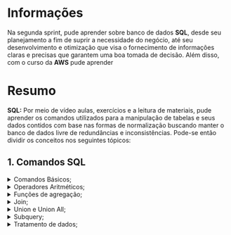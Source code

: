 # Informações

Na segunda sprint, pude aprender sobre banco de dados **SQL**, desde seu planejamento a fim de suprir a necessidade do negócio, até seu desenvolvimento e otimização que visa o fornecimento de informações claras e precisas que garantem uma boa tomada de decisão. Além disso, com o curso da **AWS** pude aprender <!--continuar-->

# Resumo

**SQL:** Por meio de vídeo aulas, exercícios e a leitura de materiais, pude aprender os comandos utilizados para a manipulação de tabelas e seus dados contidos com base nas formas de normalização buscando manter o banco de dados livre de redundâncias e inconsistências. Pode-se então dividir os conceitos nos seguintes tópicos:

## 1. Comandos SQL

<details>
<summary>Comandos Básicos;</summary>

```SQL
    SELECT coluna1, coluna2 -- Seleciona colunas de uma tabela

    SELECT DISTINCT coluna1 -- Seleciona valores distintos de uma coluna

    SELECT * -- Seleciona todas as colunas da tabela

    FROM tabela1 -- Define a(s) tabelas a ser(em) explorada(s)
    
    WHERE condicao = true -- Define condição para a seleção

    HAVING condicao_calculada = true -- Como o where, define uma condição para a seleção, diferenciando-se por aceitar condições que são calculadas por meio de funções.
    
    GROUP BY coluna1, coluna2 -- Agrupa os ítens semelhantes - evitando a repetição de linhas (o mesmo ocorre em GROUP BY 1,2)

    ORDER BY 1,2 -- Ordena a exibição de maneira crescente, onde 1 representa a "tabela1" e 2, a "tabela2"
    -- Caso for necessário ordenar de maineira decrescente, acrescentar "DESC" ao comando, ex. ORDER BY 1 DESC

    LIMIT N -- Limita a exibição ao número (N) de linhas definido
```
</details>

<details>
<summary>Operadores Aritméticos;</summary>

```SQL
    +  -- Soma de valores entre colunas ou constantes
    -- Exemplo (soma das colunas "salario" e "bonus" - resultado será exibido em uma nova coluna "total"):
    SELECT salario + bonus AS total FROM funcionarios;
    
    -  -- Subtração de valores
    -- Exemplo (subtração das colunas "preco" e "desconto" - resultado será exibido em uma nova coluna "preco_final") 
    SELECT preco - desconto AS preco_final FROM produtos;
    
    *  -- Multiplicação de valores
    -- Exemplo (multiplicação das colunas "quantidade" e "preco_unitario - resultado será exibido em uma nova coluna "pedidos")
    SELECT quantidade * preco_unitario AS total FROM pedidos;
    
    /  -- Divisão de valores, onde o divisor não pode ser zero
    -- Exemplo (divisão da coluna "total_vendas" por 12 - resultado será exibido em uma nova coluna "media_mensal")
    SELECT total_vendas / 12 AS media_mensal FROM vendas;
   
    %  -- Resto da divisão entre valores (módulo)
    -- Exemplo (divisão da coluna id por 2 e exibição de seu resto)
    SELECT id % 2 AS resto FROM usuarios;

    ^ -- Potenciação de valores
    -- Exemplo (2³ - retorno na nova coluna "resultado")
    SELECT 2 ^ 3 AS resultado;  

    || --Concatenação de strings
    -- Exemplo (junção das colunas "nome" e "sobrenome" na nova coluna "nome_completo")
    SELECT nome || ' ' || sobrenome AS nome_completo
    FROM usuarios;
```
</details>

<details>
<summary>Funções de agregação;</summary>

```SQL
    COUNT(*) -- Contagem de linhas ou valores não nulos de uma coluna

    SUM(coluna_x) --Calcula a soma de valores em uma coluna numérica.

    MIN(coluna_y) -- Filtra o menor valor entre as linhas

    MAX(coluna_z) -- Filtra o maior valor entre as linhas

    AVG(coluna_k) -- Calcula a média entre os valores
```
</details>

<details>
<summary> Join; </summary>

```SQL
    INNER JOIN  -- Retorna apenas as linhas que têm correspondência em ambas as tabelas
    -- Exemplo:
    SELECT A.nome, B.departamento
    FROM funcionarios A
    INNER JOIN departamentos B ON A.departamento_id = B.id;

    LEFT JOIN  -- Retorna todas as linhas da tabela à esquerda e as correspondências da tabela à direita; onde não há correspondência, retorna NULL
    -- Exemplo:
    SELECT A.nome, B.departamento
    FROM funcionarios A
    LEFT JOIN departamentos B ON A.departamento_id = B.id;

    RIGHT JOIN  -- Retorna todas as linhas da tabela à direita e as correspondências da tabela à esquerda; onde não há correspondência, retorna NULL
    -- Exemplo:
    SELECT A.nome, B.departamento
    FROM funcionarios A
    RIGHT JOIN departamentos B ON A.departamento_id = B.id;

    FULL JOIN  -- Retorna todas as linhas quando há correspondência em pelo menos uma das tabelas, e NULL onde não há correspondência
    -- Exemplo:
    SELECT A.nome, B.departamento
    FROM funcionarios A
    FULL JOIN departamentos B ON A.departamento_id = B.id;

```
</details>

<details>
<summary>Union e Union All;</summary>

```SQL
    UNION  -- Combina os resultados de duas consultas e remove linhas duplicadas
    -- Exemplo:
    SELECT nome FROM clientes
    UNION
    SELECT nome FROM fornecedores;

    UNION ALL  -- Combina os resultados de duas consultas e mantém todas as linhas, incluindo duplicadas
    -- Exemplo:
    SELECT nome FROM clientes
    UNION ALL
    SELECT nome FROM fornecedores;
```
</details>

<details>
<summary>Subquery;</summary>

```SQL
    -- Realizam consultas e são executadas junto aos comandos:

    Subquery em WHERE -- Retorna um conjunto de valores que será usado como condição
    -- Exemplo:
    SELECT nome FROM funcionarios
    WHERE departamento_id IN (SELECT MIN(id) FROM departamentos);

    Subquery em SELECT -- Retorna um valor que será exibido como uma coluna
    -- Exemplo:
    SELECT nome, 
           (SELECT COUNT(*) FROM projetos) AS total_projetos
    FROM funcionarios;

    Subquery em FROM -- Executa uma subquery como uma tabela temporária - não recomendado
    -- Exemplo:
    SELECT sub.categoria, sub.quantidade_total
    FROM (
        SELECT categoria, SUM(quantidade) AS quantidade_total
        FROM produtos
        GROUP BY categoria
    ) AS sub
    WHERE sub.quantidade_total > 100;

    Subquery com WITH -- Realiza uma consulta prévia e esta pode ser implementada na query principal
    -- Exemplo:
    WITH total_por_categoria AS (
        SELECT categoria, SUM(quantidade) AS quantidade_total
        FROM produtos
        GROUP BY categoria
    )
    SELECT categoria, quantidade_total
    FROM total_por_categoria
    WHERE quantidade_total > 100;    
```
</details>

<details>
<summary>Tratamento de dados;</summary>

```SQL
    :: -- Conversão de unidade
    -- Exemplos:
    SELECT '2021-10-01'::DATE
    SELECT coluna1::TEXT | SELECT '100'::NUMERIC

    CASE WHEN -- Condicional (if-else)
    -- Exemplo:
    SELECT nome,
       CASE WHEN salario > 5000 THEN 'Alto'
            ELSE 'Baixo' END AS faixa_salarial
    FROM funcionarios;

    COALESCE() -- Verifica a partir do primeiro campo quais dados são nulos, se houver, retorna o segundo e assim sucessivamente 
    SELECT nome, COALESCE(email, 'email_não_fornecido') AS email
    FROM clientes;

    LOWER(nome) -- Converte texto para letras minúsculas

    UPPER(nome) -- Converte texto para letras maiúsculas

    TRIM() -- Remove espaços das extremidades de um texto
    -- Exemplo:
    SELECT TRIM(nome) AS nome_ajustado
    FROM clientes;

    REPLACE() -- Substitui uma substring por outra dentro de um texto
    -- Exemplo:
    SELECT REPLACE(nome, 'Maria', 'Ana') AS nome_ajustado
    FROM clientes;

    INTERVAL() -- Define intervalos de tempo para operações com datas
    -- Exemplo:
    SELECT NOW() + INTERVAL '7 days' AS data_proxima_semana;

    DATE_TRUNC -- Trunca uma data/hora para uma parte específica (como ano, mês, etc.)
    -- Exemplo: 
    SELECT DATE_TRUNC('month', NOW()) AS inicio_do_mes;

    EXTRACT — Extrai uma parte específica de uma data/hora (como dia, mês, ano).
    -- Exemplo:
    SELECT EXTRACT(year FROM data_nascimento) AS ano_nascimento
    FROM clientes;    
```
</details>

<!-- * **Manipulação de tabelas:**


## 2. Normalização de tabelas

___
**AWS** 

# Exercícios


1. ...
[Resposta Ex1.](exercicios/ex1.txt)


2. ...
[Resposta Ex2.](exercicios/ex2.txt)



# Evidências


Ao executar o código do exercício ... observei que ... conforme podemos ver na imagem a seguir:

![Evidencia 1]()


# Certificados


Certificado do Curso ABC

![Curso ABC](certificados/sample.png)

-->

